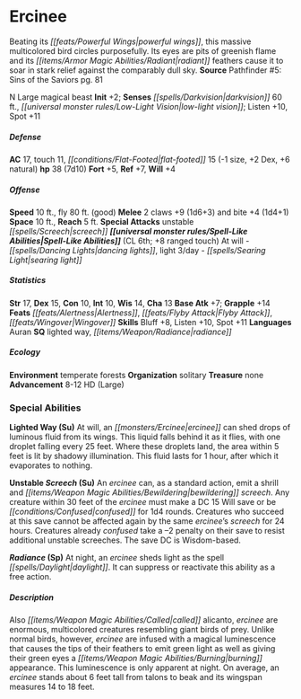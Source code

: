 ﻿---
cssclass: [monsters]
title1: Ercinee
is_3.5: true
desc_short: Beating its powerful wings, this massive multicolored bird circles purposefully.
  Its eyes are pits of greenish flame and its radiant feathers cause it to soar in
  stark relief against the comparably dull sky.
title2: Ercinee
CR: 4
sources:
- name: 'Pathfinder #5: Sins of the Saviors'
  page: 81
  link: http://paizo.com/pathfinder/adventurePath/riseOfTheRunelords/v5748btpy815o
alignment: N
size: Large
type: magical beast
initiative:
  bonus: 2
senses:
  darkvision: 60
  low-light vision: true
AC:
  AC: 17
  touch: 11
  flat_footed: 15
  components:
    size: -1
    dex: 2
    natural: 6
HP:
  HP: 38
  long: 7d10
saves:
  fort: 5
  ref: 7
  will: 4
speeds:
  base: 10
  fly: 80
  fly_maneuverability: good
attacks:
  melee:
  - - text: 2 claws +9 (1d6+3)
      entries:
      - - damage: 1d6+3
      count: 2
      attack: claws
      bonus:
      - 9
    - text: bite +4 (1d4+1)
      entries:
      - - damage: 1d4+1
      attack: bite
      bonus:
      - 4
  special:
  - unstable screech
space: 10
reach: 5
spell_like_abilities:
  entries:
  - name: dancing lights
    source: default
    freq: At will
  - name: light
    source: default
    freq: At will
  - name: searing light
    source: default
    freq: 3/day
  sources:
  - name: default
    CL: 6
    touch_attack_ranged: 8
ability_scores:
  STR: 17
  DEX: 15
  CON: 10
  INT: 10
  WIS: 14
  CHA: 13
BAB: 7
grapple_3.5: 14
feats:
- name: Alertness
- name: Flyby Attack
- name: Wingover
skills:
  Bluff: 8
  Listen: 10
  Spot: 11
languages:
- Auran
special_qualities:
- lighted way
- radiance
ecology:
  environment: temperate forests
  organization: solitary
  treasure_type: none
  advancement_3.5:
  - type: size
    HD_min: 8
    size: Large
    HD_max: 12
special_abilities:
  Lighted Way (Su): At will, an ercinee can shed drops of luminous fluid from its
    wings. This liquid falls behind it as it flies, with one droplet falling every
    25 feet. Where these droplets land, the area within 5 feet is lit by shadowy illumination.
    This fluid lasts for 1 hour, after which it evaporates to nothing.
  Unstable Screech (Su): An ercinee can, as a standard action, emit a shrill and bewildering
    screech. Any creature within 30 feet of the ercinee must make a DC 15 Will save
    or be confused for 1d4 rounds. Creatures who succeed at this save cannot be affected
    again by the same ercinee's screech for 24 hours. Creatures already confused take
    a -2 penalty on their save to resist additional unstable screeches. The save DC
    is Wisdom-based.
  Radiance (Sp): At night, an ercinee sheds light as the spell daylight. It can suppress
    or reactivate this ability as a free action.
desc_long: Also called alicanto, ercinee are enormous, multicolored creatures resembling
  giant birds of prey. Unlike normal birds, however, ercinee are infused with a magical
  luminescence that causes the tips of their feathers to emit green light as well
  as giving their green eyes a burning appearance. This luminescence is only apparent
  at night. On average, an ercinee stands about 6 feet tall from talons to beak and
  its wingspan measures 14 to 18 feet.

---

# Ercinee
Beating its _[[feats/Powerful Wings|powerful wings]]_, this massive multicolored bird circles purposefully. Its eyes are pits of greenish flame and its _[[items/Armor Magic Abilities/Radiant|radiant]]_ feathers cause it to soar in stark relief against the comparably dull sky.
**Source** Pathfinder #5: Sins of the Saviors pg. 81

N Large magical beast
**Init** +2; **Senses** _[[spells/Darkvision|darkvision]]_ 60 ft., _[[universal monster rules/Low-Light Vision|low-light vision]]_; Listen +10, Spot +11

##### Defense

**AC** 17, touch 11, _[[conditions/Flat-Footed|flat-footed]]_ 15 (-1 size, +2 Dex, +6 natural)
**hp** 38 (7d10)
**Fort** +5, **Ref** +7, **Will** +4

##### Offense
**Speed** 10 ft., fly 80 ft. (good)
**Melee** 2 claws +9 (1d6+3) and bite +4 (1d4+1)
**Space** 10 ft., **Reach** 5 ft.
**Special Attacks** unstable _[[spells/Screech|screech]]_
**_[[universal monster rules/Spell-Like Abilities|Spell-Like Abilities]]_** (CL 6th; +8 ranged touch)
At will - _[[spells/Dancing Lights|dancing lights]]_, light
3/day - _[[spells/Searing Light|searing light]]_

##### Statistics
**Str** 17, **Dex** 15, **Con** 10, **Int** 10, **Wis** 14, **Cha** 13
**Base Atk** +7; **Grapple** +14
**Feats** _[[feats/Alertness|Alertness]]_, _[[feats/Flyby Attack|Flyby Attack]]_, _[[feats/Wingover|Wingover]]_
**Skills** Bluff +8, Listen +10, Spot +11
**Languages** Auran
**SQ** lighted way, _[[items/Weapon/Radiance|radiance]]_

##### Ecology

**Environment** temperate forests
**Organization** solitary
**Treasure** none
**Advancement** 8-12 HD (Large)

### Special Abilities

**Lighted Way (Su)** At will, an _[[monsters/Ercinee|ercinee]]_ can shed drops of luminous fluid from its wings. This liquid falls behind it as it flies, with one droplet falling every 25 feet. Where these droplets land, the area within 5 feet is lit by shadowy illumination. This fluid lasts for 1 hour, after which it evaporates to nothing.

**Unstable _Screech_ (Su)** An _ercinee_ can, as a standard action, emit a shrill and _[[items/Weapon Magic Abilities/Bewildering|bewildering]]_ _screech_. Any creature within 30 feet of the _ercinee_ must make a DC 15 Will save or be _[[conditions/Confused|confused]]_ for 1d4 rounds. Creatures who succeed at this save cannot be affected again by the same _ercinee_’s _screech_ for 24 hours. Creatures already _confused_ take a –2 penalty on their save to resist additional unstable screeches. The save DC is Wisdom-based.

**_Radiance_ (Sp)** At night, an _ercinee_ sheds light as the spell _[[spells/Daylight|daylight]]_. It can suppress or reactivate this ability as a free action.

##### Description

Also _[[items/Weapon Magic Abilities/Called|called]]_ alicanto, _ercinee_ are enormous, multicolored creatures resembling giant birds of prey. Unlike normal birds, however, _ercinee_ are infused with a magical luminescence that causes the tips of their feathers to emit green light as well as giving their green eyes a _[[items/Weapon Magic Abilities/Burning|burning]]_ appearance. This luminescence is only apparent at night. On average, an _ercinee_ stands about 6 feet tall from talons to beak and its wingspan measures 14 to 18 feet.